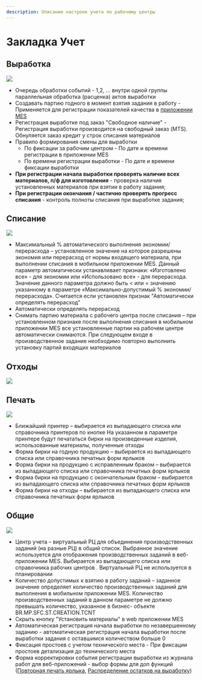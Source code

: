 ```yaml
---
description: Описание настроек учета по рабочему центры
---
```


# Закладка Учет

## Выработка

![](<../../../.gitbook/assets/image (908).png>)

* Очередь обработки событий - 1,2, ... внутри одной группы параллельная обработка (расценка) актов выработки
* Создавать партию годного в момент взятия задания в работу - Применяется для регистрации показателей качества в [приложении MES](../../../web-prilozheniya/prilozhenie-mes/uchet-v-prilozhenii-mes/mes-kachestvo/zanesenie-parametrov-mezhoperacionnogo-kontrolya-v-mes.md)
* Регистрация выработке под заказ "Свободное наличие" - Регистрация выработки производится на свободный заказ (MTS). Обнуляется заказ кредит у строк списания материалов
* Правило формирования смены для выработки
  * По фиксации за рабочим центром - По дате и времени регистрации в приложении MES
  * По времени регистрации выработки - По дате и времени фиксации выработки
* **При регистрации начала выработки проверять наличие всех материалов, п/ф для изготовления** - проверка наличия установленных материалов при взятии в работу задания;
* **При регистрации окончания / частично проверять прогресс списания** - контроль полноты списания при выработке задания;

## Списание

![](<../../../.gitbook/assets/image (633).png>)

* Максимальный % автоматического выполнения экономии/перерасхода – установленное значение на которое разрешены экономия или перерасход от нормы входящего материала, при выполнении списания в мобильном приложении MES. Данный параметр автоматически устанавливает признаки: «Изготовлено все» - для экономии или «Использовано все» - для перерасхода. Значение данного параметра должно быть < или = значению указанному в параметре «Максимально-допустимый % экономии/перерасхода». Считается если установлен признак "Автоматически определять перерасход"
* Автоматически определять перерасход
* Снимать партию материала с рабочего центра после списания – при установленном признаке после выполнения списания в мобильном приложении MES все установленные партии на рабочем центре автоматически снимаются. При следующем входе в производственное задание необходимо повторно выполнить установку партий входящих материалов

## Отходы

![](<../../../.gitbook/assets/image (369).png>)

## Печать

![](<../../../.gitbook/assets/image (856).png>)

* Ближайший принтер – выбирается из выпадающего списка или справочника принтеров по кнопке На указанном в параметре принтере будут печататься бирки на произведенные изделия, использованные материалы, полученные отходы
* Форма бирки на годную продукцию – выбирается из выпадающего списка или справочника печатных форм ярлыков
* Форма бирки на продукцию с исправленным браком – выбирается из выпадающего списка или справочника печатных форм ярлыков
* Форма бирки на продукцию с окончательным браком – выбирается из выпадающего списка или справочника печатных форм ярлыков
* Форма бирки на отходы – выбирается из выпадающего списка или справочника печатных форм ярлыков

## Общие

![](<../../../.gitbook/assets/image (226).png>)

* Центр учета – виртуальный РЦ для объединения производственных заданий (на разные РЦ) в общий список. Выбранное значение используется для отображения производственных заданий в веб-приложении MES. Выбирается из выпадающего списка или справочника рабочих центров . Виртуальный РЦ не используется в планировании&#x20;
* Количество допустимых к взятию в работу заданий – заданное значение определяет количество производственных заданий для выполнения в мобильном приложении MES. Количество производственных заданий в данном параметре не должно превышать количество, указанное в бизнес- объекте BR.MP.SFC.ST.CREATION.TCNT
* Скрыть кнопку "Установить материалы" в web приложении MES
* Автоматическая регистрация начала выработки по незавершенному заданию - автоматическая регистрация начала выработки после выработки задания с оставшимся количеством больше 0
* Фиксация простоев с учетом технического места - При фиксации простоев детализация до технического места
* Форма корректировки события регистрации выработки из журнала работ для веб-приложений - выбор формы для доп функций ([Повторная печать ярлыка](../../../web-prilozheniya/prilozhenie-mes/uchet-v-prilozhenii-mes/mes-vyrabotka/ustanovka-partii-materialov.md#pechat), [Распределение остатков на выработку](../../../web-prilozheniya/prilozhenie-mes/uchet-v-prilozhenii-mes/mes-vyrabotka/ustanovka-partii-materialov.md#snyat-s-raspredeleniem-na-vypusk))
